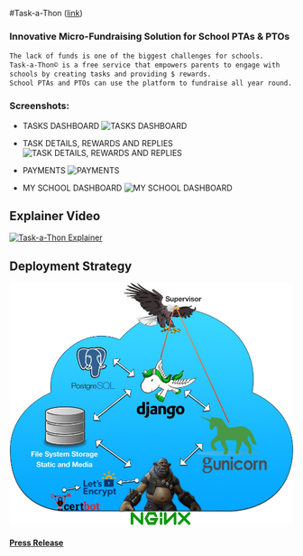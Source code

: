 #Task-a-Thon ([link](https://www.task-a-thon.com/))

### Innovative Micro-Fundraising Solution for School PTAs & PTOs

```
The lack of funds is one of the biggest challenges for schools. 
Task-a-Thon© is a free service that empowers parents to engage with schools by creating tasks and providing $ rewards. 
School PTAs and PTOs can use the platform to fundraise all year round.
```

### Screenshots:
- TASKS DASHBOARD
![TASKS DASHBOARD](https://www.task-a-thon.com/static/assets/img/press/pri-home.png)

- TASK DETAILS, REWARDS AND REPLIES
![TASK DETAILS, REWARDS AND REPLIES](https://www.task-a-thon.com/static/assets/img/press/pri-taskDetail.png)

- PAYMENTS
![PAYMENTS](https://www.task-a-thon.com/static/assets/img/press/pri-home.png)

- MY SCHOOL DASHBOARD
![MY SCHOOL DASHBOARD](https://www.task-a-thon.com/static/assets/img/press/pri-mySchool.png)

## Explainer Video
[![Task-a-Thon Explainer](https://www.task-a-thon.com/static/assets/img/press/pri-home.png)](https://www.youtube.com/watch?v=KXZZHSzWric "Click Here to Play")

## Deployment Strategy
![Deployment](https://raw.githubusercontent.com/mohapsat/task-a-thon/master/draw/task-a-thon_deployment_strategy.jpg)

#### [Press Release](https://www.task-a-thon.com/press/)